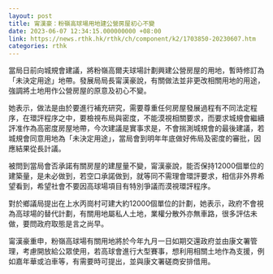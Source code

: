 ```yaml
---
layout: post
title: 甯漢豪：粉嶺高球場用地建公營房屋初心不變
date: 2023-06-07 12:34:15.000000000 +08:00
link: https://news.rthk.hk/rthk/ch/component/k2/1703850-20230607.htm
categories: rthk
---
```


當局日前向城規會建議，將粉嶺高爾夫球場計劃興建公營房屋的用地，暫時修訂為「未決定用途」地帶。發展局局長甯漢豪說，有關做法並非更改相關用地的用途，強調將土地用作公營房屋的原意及初心不變。

她表示，做法是由於要進行補充研究，需要尊重任何房屋發展過程有不同法定程序，在環評程序之中，要檢視布局與密度，不能漠視相關要求，而要求城規會繼續評准作為高密度房屋地帶，今次建議是實事求是，不會揣測城規會的最後建議，若城規會同意用地為「未決定用途」，當局會到明年年底做好佈局及密度的審批，因應結果從長計議。

被問到當局會否承諾有關房屋的建屋量不變，甯漢豪說，能否保持12000個單位的建築量，是未必做到，若空口承諾做到，就等同不需理會環評要求，相信非外界希望看到，希望社會不要因高球場項目有特別爭議而漠視環評程序。

對於鄉議局提出在上水丙崗村可建大約12000個單位的計劃，她表示，政府不會視為高球場的替代計劃，有關用地屬私人土地，業權分散外亦無車路，很多評估未做，要問政府取態是言之尚早。

甯漢豪重申，粉嶺高球場有關用地將於今年九月一日如期交還政府並由康文署管理，考慮開放給公眾使用，若高球會進行大型賽事，想利用相關土地作為支援，例如嘉年華或泊車等，有需要時可提出，並與康文署磋商安排借用。
